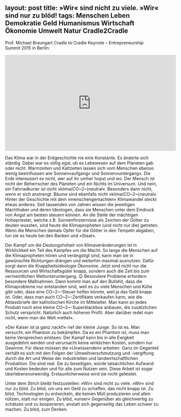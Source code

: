 layout: post
title:  »Wir« sind nicht zu viele. »Wir« sind nur zu blöd!
tags: Menschen Leben Demokratie Geld Humanismus Wirtschaft Ökonomie Umwelt Natur Cradle2Cradle
---
Prof. Michael Braungart Cradle to Cradle Keynote – Entrepreneurship Summit 2015 in Berlin:

<iframe width="560" height="315" src="https://www.youtube.com/embed/Fjvmik8mt0c" frameborder="0" allowfullscreen></iframe>

Das Klima war in der Erdgeschichte nie eine Konstante. Es änderte sich ständig. Dabei war es völlig egal, ob es Lebewesen auf dem Planeten gab oder nicht. Warmzeiten und Kaltzeiten lassen sich vom Menschen ebenso wenig beeinflussen wie Sonnen»aufgang« und Sonnen»untergang«. Die Erde interessiert es nicht, wer auf ihr umher hopst und wo. Der Mensch ist nicht der Beherrscher des Planeten und ein Nichts im Universum. Und nein, ein Fahrradkurier ist nicht »klima(CO~2~)neutral«. Besonders dann nicht, wenn er sich anstrengt. Bäume sind ebenfalls nicht »klima(CO~2~)neutral«.
Hinter der Geschichte mit dem »menschengemachten« Klimawandel steckt etwas anderes. Seit tausenden von Jahren wissen die jeweiligen Machthaber und deren Ideologen, dass sie Menschen unter dem Eindruck von Angst am besten steuern können. An die Stelle der mächtigen Hohepriester, welche z.B. Sonnenfinsternisse als Zeichen der Götter zu deuten wussten, sind heute die Klimapropheten (und nicht nur die) getreten. Wenn die Menschen damals Opfer für die Götter in den Tempeln abgaben, tun sie es heute bei den Banken und »Staat«.

Der Kampf um die Deutungshoheit von Klimaveränderungen ist in Wirklichkeit ein Teil des Kampfes um die Macht.
So lange die Menschen auf die Klimapropheten hören und verängstigt sind, kann man sie in gewünschte Richtungen drängen und weiterhin maximal ausnutzen. Dafür sorgt dann die Knappheitsideologie Ökonomie.
Jetzt sind nicht nur die Ressourcen und Wirtschaftsgüter knapp, sondern auch die Zeit bis zum vermeintlichen Weltunteruntergang. 😉 Besondere Probleme erfordern besondere Maßnahmen. Dann kommt man auf den Bullshit, dass die Klimaprobleme nur entstanden sind, weil es zu viele Menschen und Kühe gibt oder, dass eine CO~2~-Steuer helfen könnte, weil ja das Geld knapp ist. Oder, dass man auch CO~2~-Zertifikate verkaufen kann, wie die Ablassbriefe der katholischen Kirche im Mittelalter. Man kann an jedes Produkt noch eine kleine CO~2~-Superblackbox anbauen, die zusätzlichen Schutz verspricht. Natürlich auch höheren Profit. Aber darüber redet man nicht, wenn man die Welt »rettet«.

»Der Kaiser ist ja ganz nackt!« rief der kleine Junge. So ist es. Man versucht, ein Phantom zu bekämpfen. Da es ein Phantom ist, muss man keine Versprechen einlösen. Der Kampf kann bis in alle Ewigkeit ausgedehnt werden und verursacht keine wirklichen Kosten, sondern nur Gewinne. Für diese müssen die »Unwissenden« arbeiten. Ganz im Gegenteil verhält es sich mit den Folgen der Umweltverschmutzung und -vergiftung durch die Art und Weise der industriellen und landwirtschaftlichen Produktion. Die sind real. Sie zu beseitigen, würde tatsächlichen Aufwand und Kosten bedeuten und für alle zum Nutzen sein. Diese Arbeit ist sogar überlebensnotwendig. Erstaunlicherweise wird sie nicht geleistet.

Unter dem Strich bleibt festzustellen: »Wir« sind nicht zu viele. »Wir« sind nur zu blöd. Zu blöd, um uns ein Geld zu schaffen, das nicht knapp ist. Zu blöd, Technologien zu entwickeln, die keinen Müll produzieren und allen nützen, statt nur einigen. Zu blöd, »unser« Gegenüber als gleichwertig zu schätzen und zu kooperieren, anstatt sich gegenseitig das Leben schwer zu machen. Zu blöd, zum Denken.
